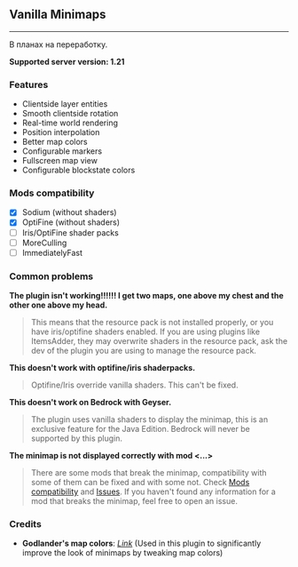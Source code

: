 ## Vanilla Minimaps

-----
В планах на переработку.

**Supported server version: 1.21**

### Features

- Clientside layer entities
- Smooth clientside rotation
- Real-time world rendering
- Position interpolation
- Better map colors
- Configurable markers
- Fullscreen map view
- Configurable blockstate colors

### Mods compatibility

- [x] Sodium (without shaders)
- [x] OptiFine (without shaders)
- [ ] Iris/OptiFine shader packs
- [ ] MoreCulling
- [ ] ImmediatelyFast

### Common problems

**The plugin isn't working!!!!!! I get two maps, one above my chest and the other one above my head.**
> This means that the resource pack is not installed properly, or you have iris/optifine shaders enabled. 
> If you are using plugins like ItemsAdder, they may overwrite shaders in the resource pack, 
> ask the dev of the plugin you are using to manage the resource pack.

**This doesn't work with optifine/iris shaderpacks.**
> Optifine/Iris override vanilla shaders. This can't be fixed.

**This doesn't work on Bedrock with Geyser.**
> The plugin uses vanilla shaders to display the minimap, this is an exclusive feature for the Java Edition. 
> Bedrock will never be supported by this plugin.

**The minimap is not displayed correctly with mod <...>**
> There are some mods that break the minimap, compatibility with some of them can be fixed and with some not. 
> Check [Mods compatibility](https://github.com/JNNGL/VanillaMinimaps?tab=readme-ov-file#mods-compatibility) 
> and [Issues](https://github.com/JNNGL/VanillaMinimaps/issues). If you haven't found any information for a mod 
> that breaks the minimap, feel free to open an issue.

### Credits

- **Godlander's map colors**: [*Link*](https://github.com/Godlander/vpp/blob/main/assets/minecraft/shaders/core/render/text.fsh) (Used in this plugin to significantly improve the look of minimaps by tweaking map colors)
